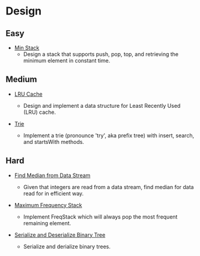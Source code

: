 Design
======

## Easy

+ [Min Stack](min_stack.py)
  - Design a stack that supports push, pop, top, and retrieving the minimum element in constant time.

## Medium

+ [LRU Cache](lru_cache.py)
  - Design and implement a data structure for Least Recently Used (LRU) cache.

+ [Trie](trie.py)
  - Implement a trie (pronounce 'try', aka prefix tree) with insert, search,
    and startsWith methods.

## Hard

+ [Find Median from Data Stream](median_finder.py)
  - Given that integers are read from a data stream, find median for data read for
    in efficient way.

+ [Maximum Frequency Stack](max_frequency_stack.py)
  - Implement FreqStack which will always pop the most frequent remaining element.

+ [Serialize and Deserialize Binary Tree](serialize_deserialize_binary_tree.py)
  - Serialize and derialize binary trees.

